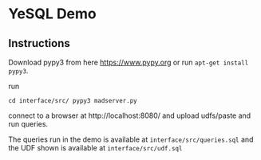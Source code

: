 # YeSQL Demo

## Instructions

Download pypy3 from here https://www.pypy.org or run `apt-get install pypy3`. 

run 

`
cd interface/src/
pypy3 madserver.py
`

connect to a browser at http://localhost:8080/ and upload udfs/paste and run queries.

The queries run in the demo is available at `interface/src/queries.sql` 
and the UDF shown is available at `interface/src/udf.sql`

